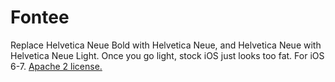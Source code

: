 # Fontee

Replace Helvetica Neue Bold with Helvetica Neue, and Helvetica Neue with Helvetica Neue Light. Once you go light, stock iOS just looks too fat. For iOS 6-7. [Apache 2 license.](https://www.apache.org/licenses/LICENSE-2.0.html)
